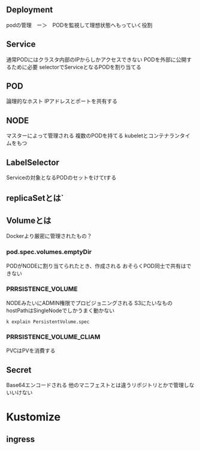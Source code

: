 ## Deployment
podの管理　ー＞　PODを監視して理想状態へもっていく役割

## Service
通常PODにはクラスタ内部のIPからしかアクセスできない
PODを外部に公開するために必要
selectorでServiceとなるPODを割り当てる

## POD
論理的なホスト
IPアドレスとポートを共有する

## NODE
マスターによって管理される
複数のPODを持てる
kubeletとコンテナランタイムをもつ

## LabelSelector
Serviceの対象となるPODのセットをけてtする

## replicaSetとは`


## Volumeとは
Dockerより厳密に管理されたもの？
### pod.spec.volumes.emptyDir
PODがNODEに割り当てられたとき、作成される
おそらくPOD同士で共有はできない
### PRRSISTENCE_VOLUME
NODEみたいにADMIN権限でプロビジョニングされる
S3にたいなもの
hostPathはSingleNodeでしかうまく動かない
```
k explain PersistentVolume.spec
```
### PRRSISTENCE_VOLUME_CLIAM
PVCはPVを消費する

## Secret
Base64エンコードされる
他のマニフェストとは違うリポジトリとかで管理しないいけない

# Kustomize


## ingress
